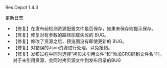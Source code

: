 Res Depot 1.4.3

更新日志

* 【修复】在发布前检测资源配置文件是否保存，如果未保存则提示保存。
* 【修复】修复对有参数的路径加载失败的 BUG。
* 【修复】修改了资源之后，预览图没有即使更新的 BUG。
* 【修复】对错误的Json资源进行处理，以免报错。
* 【修复】发布过程中同时选择“拷贝未引用文件”和“添加CRC码到文件名”时，对于未引用资源，会同时拷贝源文件到发布目录的BUG
